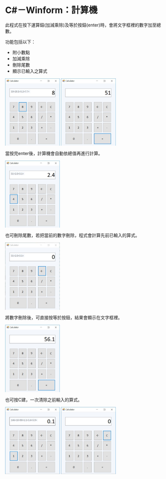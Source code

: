 
# C#－Winform：計算機
此程式在按下運算鈕(加減乘除)及等於按鈕(enter)時，會將文字框裡的數字加至總數。

功能包括以下：
*   附小數點
*   加減乘除
*   刪除尾數
*   顯示已輸入之算式

<img src="https://github.com/peishinjhuang/calculator/blob/master/calculator_pic/1.JPG" width = "35%" height = "35%" alt="圖1" align=center />


<img src="https://github.com/peishinjhuang/calculator/blob/master/calculator_pic/2.JPG" width = "35%" height = "35%" alt="圖1" align=center />


當按完enter後，計算機會自動依總值再進行計算。

<img src="https://github.com/peishinjhuang/calculator/blob/master/calculator_pic/3.JPG" width = "35%" height = "35%" alt="圖1" align=center />


也可刪除尾數，若把當前的數字刪除，程式會計算先前已輸入的算式。

<img src="https://github.com/peishinjhuang/calculator/blob/master/calculator_pic/4.JPG" width = "35%" height = "35%" alt="圖1" align=center />


將數字刪除後，可直接按等於按鈕，結果會顯示在文字框裡。

<img src="https://github.com/peishinjhuang/calculator/blob/master/calculator_pic/5.JPG" width = "35%" height = "35%" alt="圖1" align=center />


也可按C建，一次清除之前輸入的算式。

<img src="https://github.com/peishinjhuang/calculator/blob/master/calculator_pic/6.JPG" width = "35%" height = "35%" alt="圖1" align=center />

<img src="https://github.com/peishinjhuang/calculator/blob/master/calculator_pic/7.JPG" width = "35%" height = "35%" alt="圖1" align=center />
